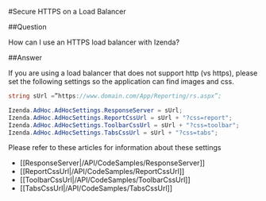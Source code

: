 #Secure HTTPS on a Load Balancer

##Question

How can I use an HTTPS load balancer with Izenda?

##Answer

If you are using a load balancer that does not support http (vs https), please set the following settings so the application can find images and css.

```csharp
string sUrl =”https://www.domain.com/App/Reporting/rs.aspx”;

Izenda.AdHoc.AdHocSettings.ResponseServer = sUrl;
Izenda.AdHoc.AdHocSettings.ReportCssUrl = sUrl + "?css=report";
Izenda.AdHoc.AdHocSettings.ToolbarCssUrl = sUrl + "?css=toolbar";
Izenda.AdHoc.AdHocSettings.TabsCssUrl = sUrl + "?css=tabs";
```

Please refer to these articles for information about these settings

* [[ResponseServer|/API/CodeSamples/ResponseServer]]
* [[ReportCssUrl|/API/CodeSamples/ReportCssUrl]]
* [[ToolbarCssUrl|/API/CodeSamples/ToolbarCssUrl]]
* [[TabsCssUrl|/API/CodeSamples/TabsCssUrl]]